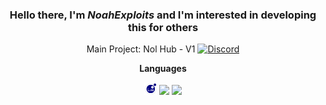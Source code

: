 <div align="center">

  ### Hello there, I'm *NoahExploits* and I'm interested in developing this for others ###
  
  Main Project:
  Nol Hub - V1 <a href="https://discord.gg/mRMwyGZkDK"><img src="https://raw.githubusercontent.com/anuraghazra/anuraghazra/master/assets/discord-round.svg" alt="Discord" width="27px"></a>
  
  
  **Languages**
  
  <code><img height="20" src="https://raw.githubusercontent.com/github/explore/80688e429a7d4ef2fca1e82350fe8e3517d3494d/topics/lua/lua.png"></code>
  <code><img height="20" src="https://cdn.discordapp.com/emojis/403294924432211968.png"></code>
  <code><img height="20" src="https://code.visualstudio.com/favicon.ico"></code>

